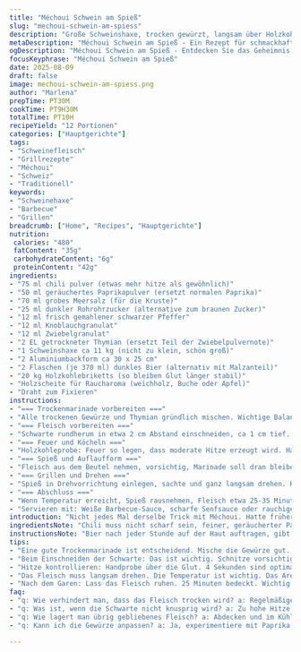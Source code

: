 ```yaml
---
title: "Méchoui Schwein am Spieß"
slug: "mechoui-schwein-am-spiess"
description: "Große Schweinshaxe, trocken gewürzt, langsam über Holzkohle gedreht. Trockene Marinade mit Chili, geräuchertem Paprika, grobem Salz, braunem Zucker, schwarzem Pfeffer, Knoblauch- und Zwiebelpulver. Schwein wird mit Bier bepinselt, das hält die Oberfläche feucht, verhindert Flammen. Brauchbare Temperatur- und Garzeichen wichtig. Feine Porenbildung an der Schwarte durch Einschnitte, kontrolliertes Feuer. Spieß muss langsam drehen, damit Saft erhalten bleibt. Fleisch mit Barbecue-Saucen servieren, Vorschläge: rauchig, weiß, Senf. Gutes Handling von Grill und Fleisch hält Arbeit angenehm."
metaDescription: "Méchoui Schwein am Spieß - Ein Rezept für schmackhafte, knusprige Schweinshaxen mit perfektem Aroma und Saftigkeit"
ogDescription: "Méchoui Schwein am Spieß - Entdecken Sie das Geheimnis hinter knuspriger Schwarte und saftigem Fleisch bei diesem traditionellen Grillgericht"
focusKeyphrase: "Méchoui Schwein am Spieß"
date: 2025-08-09
draft: false
image: mechoui-schwein-am-spiess.png
author: "Marlena"
prepTime: PT30M
cookTime: PT9H30M
totalTime: PT10H
recipeYield: "12 Portionen"
categories: ["Hauptgerichte"]
tags:
- "Schweinefleisch"
- "Grillrezepte"
- "Méchoui"
- "Schweiz"
- "Traditionell"
keywords:
- "Schweinehaxe"
- "Barbecue"
- "Grillen"
breadcrumb: ["Home", "Recipes", "Hauptgerichte"]
nutrition: 
 calories: "480"
 fatContent: "35g"
 carbohydrateContent: "6g"
 proteinContent: "42g"
ingredients:
- "75 ml chili pulver (etwas mehr hitze als gewöhnlich)"
- "50 ml geräuchertes Paprikapulver (ersetzt normalen Paprika)"
- "70 ml grobes Meersalz (für die Kruste)"
- "25 ml dunkler Rohrohrzucker (alternative zum braunen Zucker)"
- "12 ml frisch gemahlener schwarzer Pfeffer"
- "12 ml Knoblauchgranulat"
- "12 ml Zwiebelgranulat"
- "2 EL getrockneter Thymian (ersetzt Teil der Zwiebelpulvernote)"
- "1 Schweinshaxe ca 11 kg (nicht zu klein, schön groß)"
- "2 Aluminiumbackform ca 30 x 25 cm"
- "2 Flaschen (je 370 ml) dunkles Bier (alternativ mit Malzanteil)"
- "20 kg Holzkohlebriketts (so bleiben Glut länger stabil)"
- "Holzscheite für Raucharoma (weichholz, Buche oder Apfel)"
- "Draht zum Fixieren"
instructions:
- "=== Trockenmarinade vorbereiten ==="
- "Alle trockenen Gewürze und Thymian gründlich mischen. Wichtige Balance: Zucker muss karamellisieren, Salz zieht Feuchtigkeit raus, Paprika bringt Tiefe. Thymian gibt frische Kräuteraroma."
- "=== Fleisch vorbereiten ==="
- "Schwarte rundherum in etwa 2 cm Abstand einschneiden, ca 1 cm tief. Soll später knusprig und aromatisch werden. Marinade in die Einschnitte reiben, auch außen großzügig verteilen. Nicht sparen. In großen Beutel oder Schale, abgedeckt, 24-36 Stunden im Kühlschrank ruhen lassen. So ziehen Gewürze gut ein."
- "=== Feuer und Köcheln ==="
- "Holzkohleprobe: Feuer so legen, dass moderate Hitze erzeugt wird. Handprobe: Hand 4 sek locker über Glut halten, mehr wird zu heiß. Glut an einer Seite, sodass man die Hitze steuern kann, regelmäßig Briketts zulegen. Holzscheite auflegen für Rauch, aber keine Flammen schlagen lassen."
- "=== Spieß und Auflaufform ==="
- "Fleisch aus dem Beutel nehmen, vorsichtig, Marinade soll dran bleiben. Spieß entlang des Knochens aufziehen, falls nötig mit Draht sichern, kein Wackeln. Aluminiumform mit leicht angereichertem Bier füllen, dann unter das Fleisch in den Grill stellen. Das fängt Fettfladen auf, verhindert dass das Fett Feuer fängt. Bier auch für Dämpfe und Stabilisierung der Backumgebung."
- "=== Grillen und Drehen ==="
- "Spieß in Drehvorrichtung einlegen, sachte und ganz langsam drehen. Kontinuierlich Bier mit Pinsel oder Sprüher benetzen, hält die Haut feucht. Garzeit: 8 bis 10 Stunden, je nach Hitze und Fleisch. Entscheidend ist die Temperatur im Fleisch, immer 72-75° C an der dicksten Stelle (kein Kontakt zu Knochen). Man darf nicht hetzen, sonst außen verbrannt und innen roh."
- "=== Abschluss ==="
- "Wenn Temperatur erreicht, Spieß rausnehmen, Fleisch etwa 25-35 Minuten ruhen lassen, abgedeckt locker mit Alufolie. Ruhen lassen ist wichtig, dann verteilen sich die Säfte. Schwarte abnehmen, am besten mit grobem Messer die Kruste brechen und Fleisch in sehr dünne Scheiben schneiden."
- "Servieren mit: Weiße Barbecue-Sauce, scharfe Senfsauce oder rauchige Barbecue-Varianten. Beilagen ganz einfach: frisches Brot, Ratatouille, knackiger Salat."
introduction: "Nicht jedes Mal derselbe Trick mit Méchoui. Hatte früher oft matschige oder zähe Schwarte, falsche Hitzeverteilung, zu wenig Ruhe. Jetzt kenne ich den Unterschied:  Zwischen dem ritzigen Einschneiden und der Trockenmarinade, da entsteht eine tiefe Kruste, die den Saft einschließt. Öfter Bier nutzen hält die Oberfläche kühl und verhindert Flammen, besonders wenn der Schweinefettgehalt hoch ist. Das Rotationsprinzip ist simpel, aber selten sauber im Detail umgesetzt. Kein Dauerfeuer, keine Hitzeüberladung, eher indirekte Hitze plus kontrolliertes Nachlegen. Bier im Auffangblech fängt Fett, verhindert Rauchflammen. Wenn das Fleisch innen noch glasig ist, hat man zu früh aufgehört. Das zeigt sich vor allem am Drucktest. Alles, was ich hier schreibe, kam nach jahrelanger Versuchsreihe, schlussendlich mit Holz- und Kohlegebung gepaart, bis die typische Méchoui-Rinde und saftiges Festfleisch klappt. In der Ruhe liegt die Kraft, nicht nur beim Marinieren, sondern auch beim Nachziehen am Ende. Meist unterschätzt."
ingredientsNote: "Chili muss nicht scharf sein, feiner, geräucherter Paprika bringt Rauchigkeit ohne Grillrauch. Brauner Zucker karamellisiert elegant, Rohrohrzucker gibt echten Karamellgeschmack. Grobes Meersalz nicht zu fein nehmen, sonst fällt die Kruste flach aus. Thymian ersetzt teilweise einen Anteil an Zwiebelaroma und bringt frische Kräuternoten. Bierwahl ist entscheidend: dunkle Biere bringen malzige Tiefe, helle Biere eher subtile Süße und Feuchtigkeit – immer kühl halten. Wenn kein Spieß da, kann man auch indirekt auf dem Grill mit Drehkorb arbeiten, kräftig aber nicht zu heiß. Faden zum Fixieren am Spieß möglichst aus Edelstahl, verbrennt nicht schnell. Wer kein Holz hat, probiert Beech- oder Apfelholzchips, 1-2 Stück reichen, ansonsten passt auch ein rauchiges Meersalz als Finish."
instructionsNote: "Bier nach jeder Stunde auf der Haut auftragen, gibt schönes Glänzen und verhindert zu starke Hitze an der Oberfläche. Während Kochen die Glut immer wieder verschieben, damit keine Hotspots entstehen. Tipp: Kleine Stücke Holz legen, Flammen vermeiden. Handtest am Grillglut bleibt wichtig, digitale Thermometer kann den Saftgehalt an der dicksten Stelle kontrollieren, nie am Knochen messen! Bei zu blasser Kruste mehr Salz oder Paprikapulver in der Marinade testen. Ruhen unbedingt 25 Minuten – das verändert Textur und macht Fleisch leichter schneidbar. Für die Schwarte hilft ein scharfes Messer und vorsichtiger lineare Druck, nicht reißen. Das Brot oder Salat als Beilage nicht zu dominant machen, sonst verliert das Méchoui seinen Charakter."
tips:
- "Eine gute Trockenmarinade ist entscheidend. Mische die Gewürze gut. Achte auf das Karamellisieren des Zuckers. Paprika bringt Tiefe. Verwende grobes Meersalz für die Kruste. Schlage gelegentlich die Kombination durch. "
- "Beim Einschneiden der Schwarte: Das ist wichtig. Schnitze vorsichtig in einem Abstand von etwa 2 cm. Tiefe ist entscheidend, etwa 1 cm. Zu tief kann die Schwarte ruinieren. Und nicht zu wenig Marinade verwenden. "
- "Hitze kontrollieren: Handprobe über die Glut. 4 Sekunden sind optimal. Eine Seite Glut, damit man Hitze regulieren kann. Holzschnipsel für Rauch hinzufügen. Achte auf die Temperatur im Fleisch, 72-75° C. "
- "Das Fleisch muss langsam drehen. Die Temperatur ist wichtig. Das Aroma: Immer wieder mit Bier benetzen. Macht die Haut schön knusprig. 8 bis 10 Stunden Garzeit sind ideal. Geduld ist gefragt."
- "Nach dem Garen: Lass das Fleisch ruhen. 25 Minuten bedeckt. Wichtig für die Saftverteilung. Bei der Schwarte ein scharfes Messer benutzen und mit sanftem Druck arbeiten. Zarte, dünne Scheiben sind das Ziel. "
faq:
- "q: Wie verhindert man, dass das Fleisch trocken wird? a: Regelmäßiges Bepinseln mit Bier hilft. Erhält Feuchtigkeit. Die richtige Temperatur ist entscheidend. Doppelte Kontrolle ist wichtig. Lass das Fleisch langsam garen."
- "q: Was ist, wenn die Schwarte nicht knusprig wird? a: Zu hohe Hitze kann das verhindern. Achte auf die Hitzeverteilung. Salz in der Marinade ist wichtig. Kühles Bier ist auch hilfreich. Es gibt immer einen Weg. "
- "q: Wie lagert man übrig gebliebenes Fleisch? a: Abdecken und im Kühlschrank. Maximal drei Tage. Oder einfrieren für längere Haltbarkeit. Gute Verpackung ist wichtig. Verliert andernfalls schnell Aroma. "
- "q: Kann ich die Gewürze anpassen? a: Ja, experimentiere mit Paprika oder Chili. Achte aber auf die Balance. Auch Kräuter sind möglich. Kümmel oder Rosmarin bringen interessante Aromen. Vieles kann man ersetzen."

---
```

